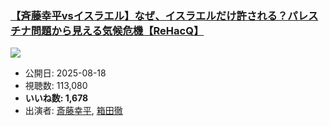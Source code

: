 ### [【斉藤幸平vsイスラエル】なぜ、イスラエルだけ許される？パレスチナ問題から見える気候危機【ReHacQ】](https://www.youtube.com/watch?v=oTHbV3-ygp8)
[![](https://img.youtube.com/vi/oTHbV3-ygp8/sddefault.jpg)](https://www.youtube.com/watch?v=oTHbV3-ygp8)
-   公開日: 2025-08-18
-   視聴数: 113,080
-   **いいね数: 1,678**
-   出演者: [斎藤幸平](/rehacq_fan/people/斎藤幸平 "wikilink"), [箱田徹](/rehacq_fan/people/箱田徹 "wikilink")
